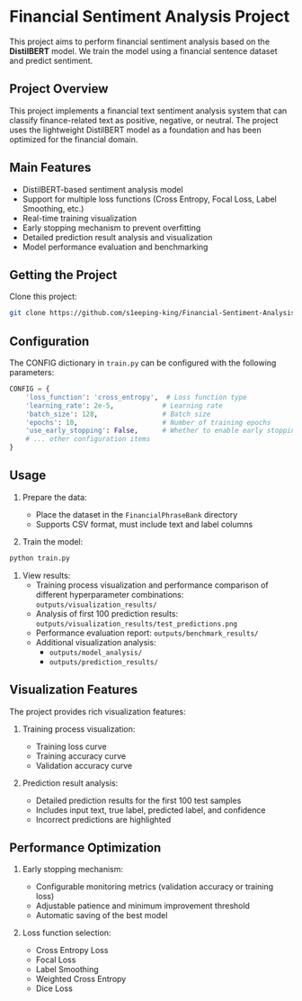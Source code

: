 # Financial Sentiment Analysis Project

This project aims to perform financial sentiment analysis based on the **DistilBERT** model. We train the model using a financial sentence dataset and predict sentiment.

## Project Overview

This project implements a financial text sentiment analysis system that can classify finance-related text as positive, negative, or neutral. The project uses the lightweight DistilBERT model as a foundation and has been optimized for the financial domain.

## Main Features

- DistilBERT-based sentiment analysis model
- Support for multiple loss functions (Cross Entropy, Focal Loss, Label Smoothing, etc.)
- Real-time training visualization
- Early stopping mechanism to prevent overfitting
- Detailed prediction result analysis and visualization
- Model performance evaluation and benchmarking

## Getting the Project

Clone this project:

```bash id=bash0
git clone https://github.com/s1eeping-king/Financial-Sentiment-Analysis.git
```

## Configuration

The CONFIG dictionary in `train.py` can be configured with the following parameters:

```python id=python1
CONFIG = {
    'loss_function': 'cross_entropy',  # Loss function type
    'learning_rate': 2e-5,            # Learning rate
    'batch_size': 128,                # Batch size
    'epochs': 10,                     # Number of training epochs
    'use_early_stopping': False,      # Whether to enable early stopping
    # ... other configuration items
}
```

## Usage

1. Prepare the data:
   - Place the dataset in the `FinancialPhraseBank` directory
   - Supports CSV format, must include text and label columns

2. Train the model:

```bash id=bash2
python train.py
```

1. View results:
   - Training process visualization and performance comparison of different hyperparameter combinations: `outputs/visualization_results/`
   - Analysis of first 100 prediction results: `outputs/visualization_results/test_predictions.png`
   - Performance evaluation report: `outputs/benchmark_results/`
   - Additional visualization analysis:
       - `outputs/model_analysis/`
       - `outputs/prediction_results/`

## Visualization Features

The project provides rich visualization features:

1. Training process visualization:
   - Training loss curve
   - Training accuracy curve
   - Validation accuracy curve

2. Prediction result analysis:
   - Detailed prediction results for the first 100 test samples
   - Includes input text, true label, predicted label, and confidence
   - Incorrect predictions are highlighted

## Performance Optimization

1. Early stopping mechanism:
   - Configurable monitoring metrics (validation accuracy or training loss)
   - Adjustable patience and minimum improvement threshold
   - Automatic saving of the best model

2. Loss function selection:
   - Cross Entropy Loss
   - Focal Loss
   - Label Smoothing
   - Weighted Cross Entropy
   - Dice Loss
